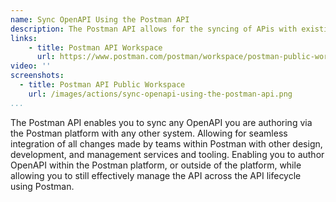 ```yaml
---
name: Sync OpenAPI Using the Postman API
description: The Postman API allows for the syncing of APis with existing systems, providing the ability to keep changes to each OpenAPI up to date wherever it is needed.
links:
    - title: Postman API Workspace
      url: https://www.postman.com/postman/workspace/postman-public-workspace/documentation/12959542-c8142d51-e97c-46b6-bd77-52bb66712c9a          
video: '' 
screenshots:
  - title: Postman API Public Workspace
    url: /images/actions/sync-openapi-using-the-postman-api.png     
...
```

The Postman API enables you to sync any OpenAPI you are authoring via the Postman platform with any other system. Allowing for seamless integration of all changes made by teams within Postman with other design, development, and management services and tooling. Enabling you to author OpenAPI within the Postman platform, or outside of the platform, while allowing you to still effectively manage the API across the API lifecycle using Postman.